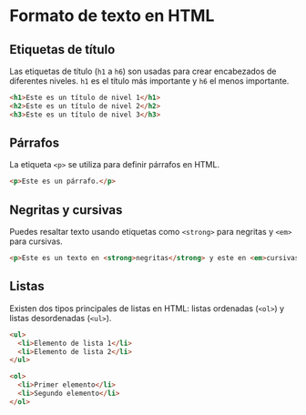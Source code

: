 # Formato de texto en HTML

## Etiquetas de título

Las etiquetas de título (`h1` a `h6`) son usadas para crear encabezados de diferentes niveles. `h1` es el título más importante y `h6` el menos importante.

```html
<h1>Este es un título de nivel 1</h1>
<h2>Este es un título de nivel 2</h2>
<h3>Este es un título de nivel 3</h3>
```

## Párrafos

La etiqueta `<p>` se utiliza para definir párrafos en HTML.

```html
<p>Este es un párrafo.</p>
```

## Negritas y cursivas

Puedes resaltar texto usando etiquetas como `<strong>` para negritas y `<em>` para cursivas.

```html
<p>Este es un texto en <strong>negritas</strong> y este en <em>cursivas</em>.</p>
```

## Listas

Existen dos tipos principales de listas en HTML: listas ordenadas (`<ol>`) y listas desordenadas (`<ul>`).

```html
<ul>
  <li>Elemento de lista 1</li>
  <li>Elemento de lista 2</li>
</ul>

<ol>
  <li>Primer elemento</li>
  <li>Segundo elemento</li>
</ol>
```
